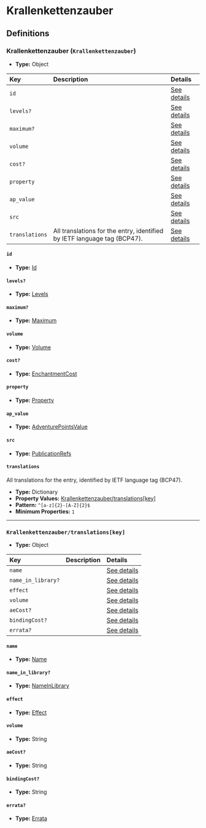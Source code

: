 # Krallenkettenzauber

## Definitions

### <a name="Krallenkettenzauber"></a> Krallenkettenzauber (`Krallenkettenzauber`)

- **Type:** Object

Key | Description | Details
:-- | :-- | :--
`id` |  | <a href="#Krallenkettenzauber/id">See details</a>
`levels?` |  | <a href="#Krallenkettenzauber/levels">See details</a>
`maximum?` |  | <a href="#Krallenkettenzauber/maximum">See details</a>
`volume` |  | <a href="#Krallenkettenzauber/volume">See details</a>
`cost?` |  | <a href="#Krallenkettenzauber/cost">See details</a>
`property` |  | <a href="#Krallenkettenzauber/property">See details</a>
`ap_value` |  | <a href="#Krallenkettenzauber/ap_value">See details</a>
`src` |  | <a href="#Krallenkettenzauber/src">See details</a>
`translations` | All translations for the entry, identified by IETF language tag (BCP47). | <a href="#Krallenkettenzauber/translations">See details</a>

#### <a name="Krallenkettenzauber/id"></a> `id`

- **Type:** <a href="../_Activatable.md#Id">Id</a>

#### <a name="Krallenkettenzauber/levels"></a> `levels?`

- **Type:** <a href="../_Activatable.md#Levels">Levels</a>

#### <a name="Krallenkettenzauber/maximum"></a> `maximum?`

- **Type:** <a href="../_Activatable.md#Maximum">Maximum</a>

#### <a name="Krallenkettenzauber/volume"></a> `volume`

- **Type:** <a href="../_Activatable.md#Volume">Volume</a>

#### <a name="Krallenkettenzauber/cost"></a> `cost?`

- **Type:** <a href="../_Activatable.md#EnchantmentCost">EnchantmentCost</a>

#### <a name="Krallenkettenzauber/property"></a> `property`

- **Type:** <a href="../_Activatable.md#Property">Property</a>

#### <a name="Krallenkettenzauber/ap_value"></a> `ap_value`

- **Type:** <a href="../_Activatable.md#AdventurePointsValue">AdventurePointsValue</a>

#### <a name="Krallenkettenzauber/src"></a> `src`

- **Type:** <a href="../source/_PublicationRef.md#PublicationRefs">PublicationRefs</a>

#### <a name="Krallenkettenzauber/translations"></a> `translations`

All translations for the entry, identified by IETF language tag (BCP47).

- **Type:** Dictionary
- **Property Values:** <a href="#Krallenkettenzauber/translations[key]">Krallenkettenzauber/translations[key]</a>
- **Pattern:** `^[a-z]{2}-[A-Z]{2}$`
- **Minimum Properties:** `1`

---

### <a name="Krallenkettenzauber/translations[key]"></a> `Krallenkettenzauber/translations[key]`

- **Type:** Object

Key | Description | Details
:-- | :-- | :--
`name` |  | <a href="#Krallenkettenzauber/translations[key]/name">See details</a>
`name_in_library?` |  | <a href="#Krallenkettenzauber/translations[key]/name_in_library">See details</a>
`effect` |  | <a href="#Krallenkettenzauber/translations[key]/effect">See details</a>
`volume` |  | <a href="#Krallenkettenzauber/translations[key]/volume">See details</a>
`aeCost?` |  | <a href="#Krallenkettenzauber/translations[key]/aeCost">See details</a>
`bindingCost?` |  | <a href="#Krallenkettenzauber/translations[key]/bindingCost">See details</a>
`errata?` |  | <a href="#Krallenkettenzauber/translations[key]/errata">See details</a>

#### <a name="Krallenkettenzauber/translations[key]/name"></a> `name`

- **Type:** <a href="../_Activatable.md#Name">Name</a>

#### <a name="Krallenkettenzauber/translations[key]/name_in_library"></a> `name_in_library?`

- **Type:** <a href="../_Activatable.md#NameInLibrary">NameInLibrary</a>

#### <a name="Krallenkettenzauber/translations[key]/effect"></a> `effect`

- **Type:** <a href="../_Activatable.md#Effect">Effect</a>

#### <a name="Krallenkettenzauber/translations[key]/volume"></a> `volume`

- **Type:** String

#### <a name="Krallenkettenzauber/translations[key]/aeCost"></a> `aeCost?`

- **Type:** String

#### <a name="Krallenkettenzauber/translations[key]/bindingCost"></a> `bindingCost?`

- **Type:** String

#### <a name="Krallenkettenzauber/translations[key]/errata"></a> `errata?`

- **Type:** <a href="../source/_Erratum.md#Errata">Errata</a>
